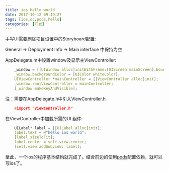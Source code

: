 ```yaml
---
title: ios hello world
date: 2017-10-12 09:19:27
tags: [ios,oc,pods,hello]
categories: [开发]
---
```


手写UI需要删除项目设置中的Storyboard配置:

General -> Deployment Info -> Main interface 中保持为空

AppDelegate.m中设置window及显示主ViewController:

```c
	_window = [[UIWindow alloc]initWithFrame:[UIScreen mainScreen].bounds];
	_window.backgroundColor = [UIColor whiteColor];
	UIViewController *mainController = [[ViewController alloc]init];
	_window.rootViewController = mainController;
	[_window makeKeyAndVisible];
```

注：需要在AppDelegate.h中引入ViewController.h 

```c
	#import "ViewController.h"
```

在ViewController中加载所需的UI 组件:

```c
 	UILabel* label = [[UILabel alloc]init];
    label.text = @"hello ios world";
    [label sizeToFit];
    label.center = self.view.center;
    [self.view addSubview: label];
```

至此，一个ios的程序基本结构就完成了。结合前边的使用[pods](http://xsec.7ever.cn/2017/09/22/xcode-use-cocoapods/)配置依赖，就可以写ios了。
